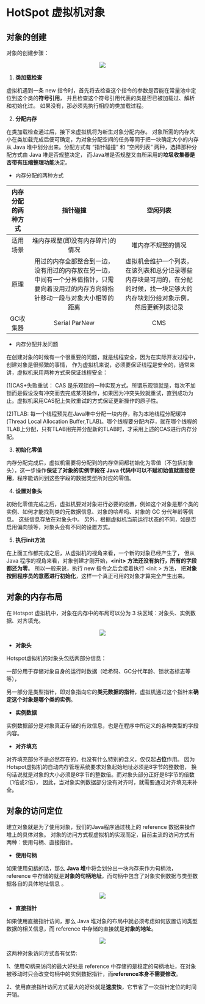 # HotSpot 虚拟机对象

## 对象的创建

对象的创建步骤：

<div align="center"> <img src="https://gitee.com/duhouan/ImagePro/raw/master/JVM/j_4.jpg" > </div>

1. **类加载检查**

虚拟机遇到一条 new 指令时，首先将去检查这个指令的参数是否能在常量池中定位到这个类的**符号引用**，
并且检查这个符号引用代表的类是否已被加载过、解析和初始化过。
如果没有，那必须先执行相应的类加载过程。

2. **分配内存**

在类加载检查通过后，接下来虚拟机将为新生对象分配内存。
对象所需的内存大小在类加载完成后便可确定，为对象分配空间的任务等同于把一块确定大小的内存从 Java 堆中划分出来。分配方式有 “指针碰撞” 和 “空闲列表” 两种，选择那种分配方式由 Java 堆是否规整决定，
而Java堆是否规整又由所采用的**垃圾收集器是否带有压缩整理功能**决定。

- 内存分配的两种方式

| 内存分配的两种方式 |                         **指针碰撞**                         |                         **空闲列表**                         |
| :----------------: | :----------------------------------------------------------: | :----------------------------------------------------------: |
|      适用场景      |               堆内存规整(即没有内存碎片)的情况               |                      堆内存不规整的情况                      |
|        原理        | 用过的内存全部整合到一边，没有用过的内存放在另一边，中间有一个分界值指针，只需要向着没用过的内存方向将指针移动一段与对象大小相等的距离 | 虚拟机会维护一个列表，在该列表和总分记录哪些内存块是可用的，在分配的时候，找一块足够大的内存块划分给对象示例，然后更新列表记录 |
|      GC收集器      |                        Serial ParNew                         |                             CMS                              |

- 内存分配并发问题

在创建对象的时候有一个很重要的问题，就是线程安全，因为在实际开发过程中，创建对象是很频繁的事情，
作为虚拟机来说，必须要保证线程是安全的，通常来讲，虚拟机采用两种方式来保证线程安全：

(1)CAS+失败重试： CAS 是乐观锁的一种实现方式。所谓乐观锁就是，每次不加锁而是假设没有冲突而去完成某项操作，如果因为冲突失败就重试，直到成功为止。虚拟机采用CAS配上失败重试的方式保证更新操作的原子性。

(2)TLAB: 每一个线程预先在Java堆中分配一块内存，称为本地线程分配缓冲(Thread Local Allocation Buffer,TLAB)。哪个线程要分配内存，就在哪个线程的TLAB上分配，只有TLAB用完并分配新的TLAB时，才采用上述的CAS进行内存分配。

3. **初始化零值**

内存分配完成后，虚拟机需要将分配到的内存空间都初始化为零值（不包括对象头），这一步操作**保证了对象的实例字段在 Java 代码中可以不赋初始值就直接使用**，程序能访问到这些字段的数据类型所对应的零值。

4. **设置对象头** 

初始化零值完成之后，虚拟机要对对象进行必要的设置，例如这个对象是那个类的实例、如何才能找到类的元数据信息、对象的哈希吗、对象的 GC 分代年龄等信息。 
这些信息存放在对象头中。 
另外，根据虚拟机当前运行状态的不同，如是否启用偏向锁等，对象头会有不同的设置方式。

5. **执行init方法** 

在上面工作都完成之后，从虚拟机的视角来看，一个新的对象已经产生了，
但从 Java 程序的视角来看，对象创建才刚开始，**\<init\> 方法还没有执行，所有的字段都还为零**。
所以一般来说，执行 new 指令之后会接着执行 \<init \> 方法，
把**对象按照程序员的意愿进行初始化**，这样一个真正可用的对象才算完全产生出来。

## 对象的内存布局

在 Hotspot 虚拟机中，对象在内存中的布局可以分为 3 块区域：对象头、实例数据、对齐填充。

<div align="center"> <img src="https://gitee.com/duhouan/ImagePro/raw/master/JVM/j_5.png" > </div>



- **对象头**

Hotspot虚拟机的对象头包括两部分信息：

一部分用于存储对象自身的运行时数据（哈希码、GC分代年龄、锁状态标志等等），

另一部分是类型指针，即对象指向它的**类元数据的指针**，虚拟机通过这个指针来**确定这个对象是哪个类的实例**。

- **实例数据**

实例数据部分是对象真正存储的有效信息，也是在程序中所定义的各种类型的字段内容。

- **对齐填充**

对齐填充部分不是必然存在的，也没有什么特别的含义，仅仅起**占位**作用。
 因为Hotspot虚拟机的自动内存管理系统要求对象起始地址必须是8字节的整数倍，
 换句话说就是对象的大小必须是8字节的整数倍。而对象头部分正好是8字节的倍数（1倍或2倍），
 因此，当对象实例数据部分没有对齐时，就需要通过对齐填充来补全。

## 对象的访问定位

建立对象就是为了使用对象，我们的Java程序通过栈上的 reference 数据来操作堆上的具体对象。
对象的访问方式视虚拟机的实现而定，目前主流的访问方式有两种：使用句柄、直接指针。

- **使用句柄**

如果使用[句柄](https://zh.wikipedia.org/wiki/%E5%8F%A5%E6%9F%84)的话，那么 **Java 堆**中将会划分出一块内存来作为句柄池，reference 中存储的就是**对象的句柄地址**，而句柄中包含了对象实例数据与类型数据各自的具体地址信息 。

<div align="center"> <img src="https://gitee.com/duhouan/ImagePro/raw/master/JVM/j_6.png" > </div>

- **直接指针**

如果使用直接指针访问，那么 Java 堆对象的布局中就必须考虑如何放置访问类型数据的相关信息，而 reference 中存储的直接就是**对象的地址**。

<div align="center"> <img src="https://gitee.com/duhouan/ImagePro/raw/master/JVM/j_7.png" > </div>

这两种对象访问方式各有优势:

1、使用句柄来访问的最大好处是 reference 中存储的是稳定的句柄地址，在对象被移动时只会改变句柄中的实例数据指针，而**reference本身不需要修改**。

2、使用直接指针访问方式最大的好处就是**速度快**，它节省了一次指针定位的时间开销。
